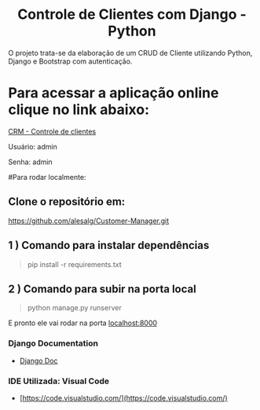 <h1 align="center">Controle de Clientes com Django - Python</h1>

O projeto trata-se da elaboração de um CRUD de Cliente utilizando Python, Django e Bootstrap com autenticação. 

# Para acessar a aplicação online clique no link abaixo:
[CRM - Controle de clientes](https://crm-alesalg.herokuapp.com/login/?next=/)

Usuário: admin 

Senha: admin


#Para rodar localmente:

## Clone o repositório em:

https://github.com/alesalg/Customer-Manager.git


## 1 ) Comando para instalar dependências

>pip install -r requirements.txt
## 2 ) Comando para subir na porta local

>python manage.py runserver

E pronto ele vai rodar na porta [localhost:8000](http://127.0.0.1:8000/)

### Django Documentation
- [Django Doc](https://docs.djangoproject.com/en/3.1/)

### IDE Utilizada: Visual Code
- [https://code.visualstudio.com/](https://code.visualstudio.com/)

